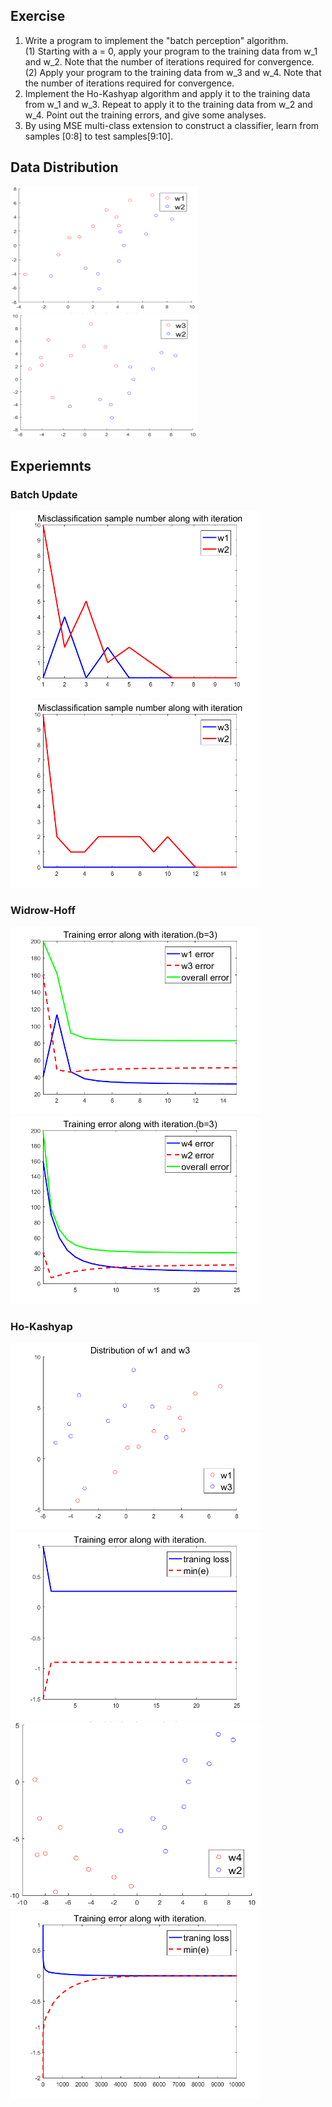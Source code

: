 ## Exercise
1. Write a program to implement the "batch perception" algorithm.    
(1) Starting with a = 0, apply your program to the training data from w_1 and w_2. 
Note that the number of iterations required for convergence.    
(2) Apply your program to the training data from w_3 and w_4. 
Note that the number of iterations required for convergence.  
2. Implement the Ho-Kashyap algorithm and apply it to the training data from w_1 and w_3.
Repeat to apply it to the training data from w_2 and w_4. Point out the training errors, and give some analyses.    
3. By using MSE multi-class extension to construct a classifier, learn from samples [0:8] to test samples[9:10]. 

## Data Distribution
<img src="./w1_w2.bmp" width="300" height="200" />
<img src="./w3_w2_1.bmp" width="300" height="200" />

## Experiemnts
### Batch Update
<img src="./w1_w2_2.bmp" width="400" height="300" />
<img src="./w3_w2_2.bmp" width="400" height="300" />

### Widrow-Hoff
<img src="./w1_w3.bmp" width="400" height="300" />
<img src="./w4_w2_2.bmp" width="400" height="300" />

### Ho-Kashyap
<img src="./w1_w3_2.bmp" width="400" height="300" />
<img src="./w1_w3_3.bmp" width="400" height="300" />
<img src="./w4_w2.bmp" width="400" height="300" />
<img src="./w4_w2_1.bmp" width="400" height="300" />
